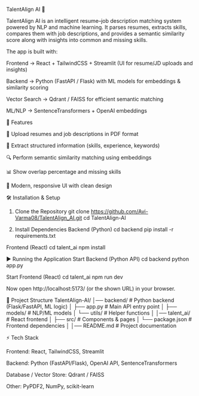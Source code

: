 TalentAlign AI 🎯

TalentAlign AI is an intelligent resume–job description matching system powered by NLP and machine learning.
It parses resumes, extracts skills, compares them with job descriptions, and provides a semantic similarity score along with insights into common and missing skills.

The app is built with:

Frontend → React + TailwindCSS + Streamlit (UI for resume/JD uploads and insights)

Backend → Python (FastAPI / Flask) with ML models for embeddings & similarity scoring

Vector Search → Qdrant / FAISS for efficient semantic matching

ML/NLP → SentenceTransformers + OpenAI embeddings

🚀 Features

📄 Upload resumes and job descriptions in PDF format

🧠 Extract structured information (skills, experience, keywords)

🔍 Perform semantic similarity matching using embeddings

📊 Show overlap percentage and missing skills

🎨 Modern, responsive UI with clean design

🛠️ Installation & Setup
1. Clone the Repository
git clone https://github.com/Avi-Varma08/TalentAlign_AI.git
cd TalentAlign-AI

2. Install Dependencies
Backend (Python)
cd backend
pip install -r requirements.txt

Frontend (React)
cd talent_ai
npm install

▶️ Running the Application
Start Backend (Python API)
cd backend
python app.py

Start Frontend (React)
cd talent_ai
npm run dev


Now open http://localhost:5173/ (or the shown URL) in your browser.

📌 Project Structure
TalentAlign-AI/
│── backend/              # Python backend (Flask/FastAPI, ML logic)
│   ├── app.py            # Main API entry point
│   ├── models/           # NLP/ML models
│   └── utils/            # Helper functions
│
│── talent_ai/            # React frontend
│   ├── src/              # Components & pages
│   └── package.json      # Frontend dependencies
│
│── README.md             # Project documentation

⚡ Tech Stack

Frontend: React, TailwindCSS, Streamlit

Backend: Python (FastAPI/Flask), OpenAI API, SentenceTransformers

Database / Vector Store: Qdrant / FAISS

Other: PyPDF2, NumPy, scikit-learn
